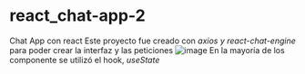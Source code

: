 # react_chat-app-2
 Chat App con react
Este proyecto fue creado con *axios y react-chat-engine* para poder crear la interfaz y las peticiones
![image](https://user-images.githubusercontent.com/23528473/160000849-949a0c5a-4eaf-4540-89bb-a1a07bdc5c3b.png)
En la mayoría de los componente se utilizó el hook, *useState*
